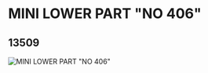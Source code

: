 # MINI LOWER PART "NO 406"
## 13509
![MINI LOWER PART "NO 406"](https://lc-www-live-s.legocdn.com/media/bricks/5/2/6030212.jpg)
